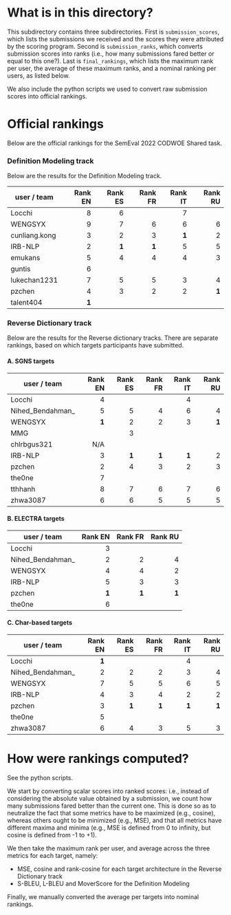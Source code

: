 # What is in this directory?

This subdirectory contains three subdirectories.
First is `submission_scores`, which lists the submissions we received and the scores they were attributed by the scoring program.
Second is `submission_ranks`, which converts submission scores into ranks (i.e., how many submissions fared better or equal to this one?).
Last is `final_rankings`, which lists the maximum rank per user, the average of these maximum ranks, and a nominal ranking per users, as listed below.

We also include the python scripts we used to convert raw submission scores into official rankings.

# Official rankings

Below are the official rankings for the SemEval 2022 CODWOE Shared task.

### Definition Modeling track

Below are the results for the Definition Modeling track.

| user / team   | Rank EN | Rank ES | Rank FR | Rank IT | Rank RU
|---------------|--------:|--------:|--------:|--------:|--------:
| Locchi        | 8       | 6       |         | 7       |
| WENGSYX       | 9       | 7       | 6       | 6       | 6
| cunliang.kong | 3       | 2       | 3       | **1**   | 2
| IRB-NLP       | 2       | **1**   | **1**   | 5       | 5
| emukans       | 5       | 4       | 4       | 4       | 3
| guntis        | 6       |         |         |         |
| lukechan1231  | 7       | 5       | 5       | 3       | 4
| pzchen        | 4       | 3       | 2       | 2       | **1**   
| talent404     | **1**   |         |         |         |

### Reverse Dictionary track

Below are the results for the Reverse dictionary tracks.
There are separate rankings, based on which targets participants have submitted.

#### A. SGNS targets

| user / team      | Rank EN | Rank ES | Rank FR | Rank IT | Rank RU
|------------------|--------:|--------:|--------:|--------:|--------:
| Locchi           | 4       |         |         | 4       |
| Nihed_Bendahman_ | 5       | 5       | 4       | 6       | 4
| WENGSYX          | **1**   | 2       | 2       | 3       | **1**   
| MMG              |         | 3       |         |         |
| chlrbgus321      | N/A     |         |         |         |
| IRB-NLP          | 3       | **1**   | **1**   | **1**   | 2
| pzchen           | 2       | 4       | 3       | 2       | 3
| the0ne           | 7       |         |         |         |
| tthhanh          | 8       | 7       | 6       | 7       | 6
| zhwa3087         | 6       | 6       | 5       | 5       | 5

#### B. ELECTRA targets

| user / team      | Rank EN | Rank FR | Rank RU
|------------------|--------:|--------:|--------:
| Locchi           | 3       |         |
| Nihed_Bendahman_ | 2       | 2       | 4
| WENGSYX          | 4       | 4       | 2
| IRB-NLP          | 5       | 3       | 3
| pzchen           | **1**   | **1**   | **1**   
| the0ne           | 6       |         |


#### C. Char-based targets

| user / team      | Rank EN | Rank ES | Rank FR | Rank IT | Rank RU
|------------------|--------:|--------:|--------:|--------:|--------:
| Locchi           | **1**   |         |         | 4       |
| Nihed_Bendahman_ | 2       | 2       | 2       | 3       | 4
| WENGSYX          | 7       | 5       | 5       | 6       | 5
| IRB-NLP          | 4       | 3       | 4       | 2       | 2
| pzchen           | 3       | **1**   | **1**   | **1**   | **1**   
| the0ne           | 5       |         |         |         |
| zhwa3087         | 6       | 4       | 3       | 5       | 3


# How were rankings computed?

See the python scripts.

We start by converting scalar scores into ranked scores: i.e., instead of considering the absolute value obtained by a submission, we count how many submissions fared better than the current one.
This is done so as to neutralize the fact that some metrics have to be maximized (e.g., cosine), whereas others ought to be minimized (e.g., MSE), and that all metrics have different maxima and minima (e.g., MSE is defined from 0 to infinity, but cosine is defined from -1 to +1).

We then take the maximum rank per user, and average across the three metrics for each target, namely:
 - MSE, cosine and rank-cosine for each target architecture in the Reverse Dictionary track
 - S-BLEU, L-BLEU and MoverScore for the Definition Modeling

Finally, we manually converted the average per targets into nominal rankings.
